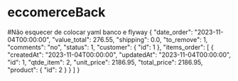 # eccomerceBack
#Não esquecer de colocar yaml banco e flyway
{
    "date_order": "2023-11-04T00:00:00",
    "value_total": 276.55,
    "shipping": 0.0,
    "to_remove": 1,
    "comments": "no",
    "status": 1,
    "customer": {
        "id": 1
    },
    "items_order": [
        {
            "createdAt": "2023-11-04T00:00:00",
            "updatedAt": "2023-11-04T00:00:00",
            "id": 1,
            "qtde_item": 2,
            "unit_price": 2186.95,
            "total_price": 2186.95,
            "product": {
                "id": 2
            }
        }
    ]
}
